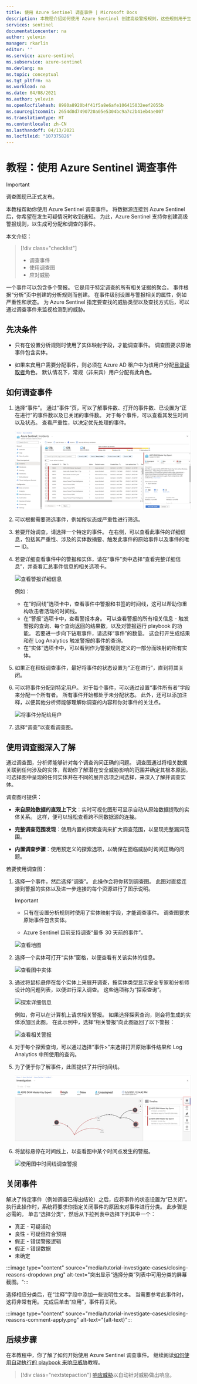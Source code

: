 ```yaml
---
title: 使用 Azure Sentinel 调查事件 | Microsoft Docs
description: 本教程介绍如何使用 Azure Sentinel 创建高级警报规则，这些规则用于生成可分配和调查的事件。
services: sentinel
documentationcenter: na
author: yelevin
manager: rkarlin
editor: ''
ms.service: azure-sentinel
ms.subservice: azure-sentinel
ms.devlang: na
ms.topic: conceptual
ms.tgt_pltfrm: na
ms.workload: na
ms.date: 04/08/2021
ms.author: yelevin
ms.openlocfilehash: 8980a8920b4f41f5a8e6afe106415032eef2055b
ms.sourcegitcommit: 2654d8d7490720a05e5304bc9a7c2b41eb4ae007
ms.translationtype: HT
ms.contentlocale: zh-CN
ms.lasthandoff: 04/13/2021
ms.locfileid: "107375826"
---
```

# <a name="tutorial-investigate-incidents-with-azure-sentinel"></a>教程：使用 Azure Sentinel 调查事件

> [!IMPORTANT]
> 调查图现已正式发布。 

本教程帮助你使用 Azure Sentinel 调查事件。 将数据源连接到 Azure Sentinel 后，你希望在发生可疑情况时收到通知。 为此，Azure Sentinel 支持你创建高级警报规则，以生成可分配和调查的事件。

本文介绍：
> [!div class="checklist"]
> * 调查事件
> * 使用调查图
> * 应对威胁

一个事件可以包含多个警报。 它是用于特定调查的所有相关证据的聚合。 事件根据“分析”页中创建的分析规则而创建。 在事件级别设置与警报相关的属性，例如严重性和状态。 为 Azure Sentinel 指定要查找的威胁类型以及查找方式后，可以通过调查事件来监视检测到的威胁。

## <a name="prerequisites"></a>先决条件
- 只有在设置分析规则时使用了实体映射字段，才能调查事件。 调查图要求原始事件包含实体。

- 如果来宾用户需要分配事件，则必须在 Azure AD 租户中为该用户分配[目录读取者](../active-directory/roles/permissions-reference.md#directory-readers)角色。 默认情况下，常规（非来宾）用户分配有此角色。

## <a name="how-to-investigate-incidents"></a>如何调查事件

1. 选择“事件”。 通过“事件”页，可以了解事件数、打开的事件数、已设置为“正在进行”的事件数以及已关闭的事件数。 对于每个事件，可以查看其发生时间以及状态。 查看严重性，以决定优先处理的事件。

    ![查看事件严重性](media/tutorial-investigate-cases/incident-severity.png)

1. 可以根据需要筛选事件，例如按状态或严重性进行筛选。

1. 若要开始调查，请选择一个特定的事件。 在右侧，可以查看此事件的详细信息，包括其严重性、涉及的实体数摘要、触发此事件的原始事件以及事件的唯一 ID。

1. 若要详细查看事件中的警报和实体，请在“事件”页中选择“查看完整详细信息”，并查看汇总事件信息的相关选项卡。 

    ![查看警报详细信息](media/tutorial-investigate-cases/incident-timeline.png)

    例如：

    - 在“时间线”选项卡中，查看事件中警报和书签的时间线，这可以帮助你重构攻击者活动的时间线。
    - 在“警报”选项卡中，查看警报本身。 可以查看警报的所有相关信息 - 触发警报的查询、每个查询返回的结果数，以及对警报运行 playbook 的功能。 若要进一步向下钻取事件，请选择“事件”的数量。 这会打开生成结果和在 Log Analytics 触发警报的事件的查询。 
    - 在“实体”选项卡中，可以看到作为警报规则定义的一部分而映射的所有实体。

1. 如果正在积极调查事件，最好将事件的状态设置为“正在进行”，直到将其关闭。

1. 可以将事件分配到特定用户。 对于每个事件，可以通过设置“事件所有者”字段来分配一个所有者。 所有事件开始都处于未分配状态。 此外，还可以添加注释，以便其他分析师能够理解你调查的内容和你对事件的关注点。

    ![将事件分配给用户](media/tutorial-investigate-cases/assign-incident-to-user.png)

1. 选择“调查”以查看调查图。

## <a name="use-the-investigation-graph-to-deep-dive"></a>使用调查图深入了解

通过调查图，分析师能够针对每个调查询问正确的问题。 调查图通过将相关数据关联到任何涉及的实体，帮助你了解潜在安全威胁影响的范围并确定其根本原因。 可选择图中呈现的任何实体并在不同的展开选项之间选择，来深入了解并调查实体。  
  
调查图可提供：

- **来自原始数据的直观上下文**：实时可视化图形可显示自动从原始数据提取的实体关系。 这样，便可以轻松查看跨不同数据源的连接。

- **完整调查范围发现**：使用内置的探索查询来扩大调查范围，以呈现完整漏洞范围。

- **内置调查步骤**：使用预定义的探索选项，以确保在面临威胁时询问正确的问题。

若要使用调查图：

1. 选择一个事件，然后选择“调查”。 此操作会将你转到调查图。 此图对直接连接到警报的实体以及进一步连接的每个资源进行了图示说明。

   > [!IMPORTANT] 
   > - 只有在设置分析规则时使用了实体映射字段，才能调查事件。 调查图要求原始事件包含实体。
   >
   > - Azure Sentinel 目前支持调查“最多 30 天前的事件”。

   ![查看地图](media/tutorial-investigate-cases/map1.png)

1. 选择一个实体可打开“实体”窗格，以便查看有关该实体的信息。

    ![查看图中实体](media/tutorial-investigate-cases/map-entities.png)
  
1. 通过将鼠标悬停在每个实体上来展开调查，按实体类型显示安全专家和分析师设计的问题列表，以便进行深入调查。 这些选项称为“探索查询”。

    ![探索详细信息](media/tutorial-investigate-cases/exploration-cases.png)

   例如，你可以在计算机上请求相关警报。 如果选择探索查询，则会将生成的实体添加回此图。 在此示例中，选择“相关警报”向此图返回了以下警报：

    ![查看相关警报](media/tutorial-investigate-cases/related-alerts.png)

1. 对于每个探索查询，可以通过选择“事件\>”来选择打开原始事件结果和 Log Analytics 中所使用的查询。

1. 为了便于你了解事件，此图提供了并行时间线。

    ![查看图中时间线](media/tutorial-investigate-cases/map-timeline.png)

1. 将鼠标悬停在时间线上，以查看图中某个时间点发生的警报。

    ![使用图中时间线调查警报](media/tutorial-investigate-cases/use-timeline.png)

## <a name="closing-an-incident"></a>关闭事件

解决了特定事件（例如调查已得出结论）之后，应将事件的状态设置为“已关闭”。 执行此操作时，系统将要求你指定关闭事件的原因来对事件进行分类。 此步骤是必需的。 单击“选择分类”，然后从下拉列表中选择下列其中一个：

- 真正 - 可疑活动
- 良性 - 可疑但符合预期
- 假正 - 错误警报逻辑
- 假正 - 错误数据
- 未确定

:::image type="content" source="media/tutorial-investigate-cases/closing-reasons-dropdown.png" alt-text="突出显示“选择分类”列表中可用分类的屏幕截图。":::

选择相应分类后，在“注释”字段中添加一些说明性文本。 当需要参考此事件时，这将非常有用。 完成后单击“应用”，事件将关闭。

:::image type="content" source="media/tutorial-investigate-cases/closing-reasons-comment-apply.png" alt-text="{alt-text}":::

## <a name="next-steps"></a>后续步骤
在本教程中，你了解了如何开始使用 Azure Sentinel 调查事件。 继续阅读[如何使用自动执行的 playbook 来响应威胁](tutorial-respond-threats-playbook.md)教程。
> [!div class="nextstepaction"]
> [响应威胁](tutorial-respond-threats-playbook.md)以自动针对威胁做出响应。

